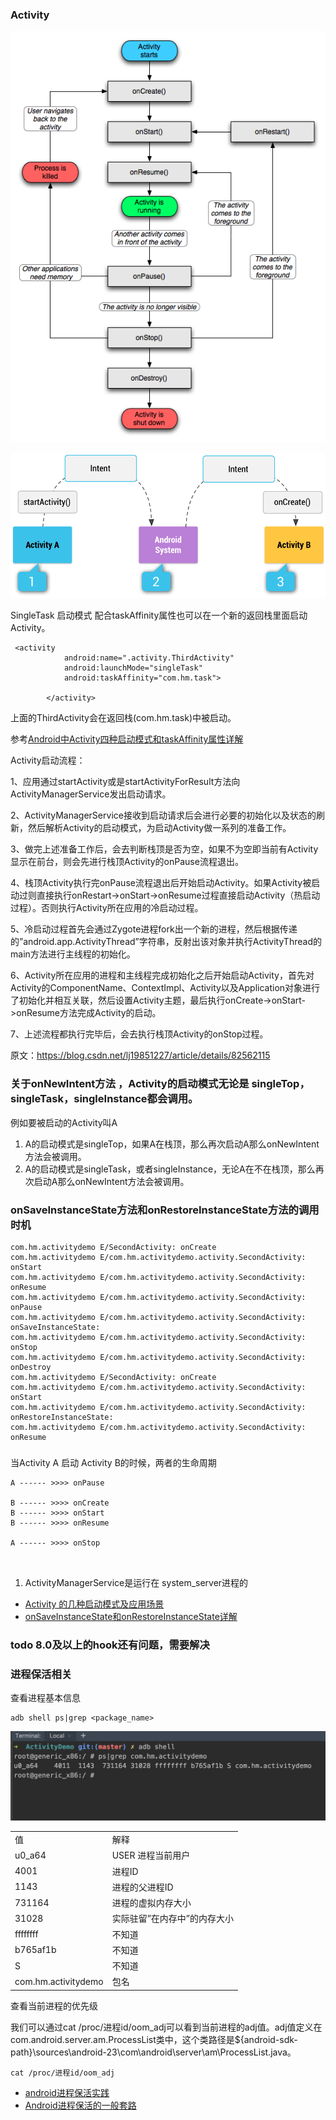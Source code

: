 ### Activity

![生命周期图](activity_lifecycle.png)


![隐式 Intent 如何通过系统传递以启动其他 Activity 的图解](intent_filters.png)

SingleTask 启动模式 配合taskAffinity属性也可以在一个新的返回栈里面启动Activity。
```
 <activity
            android:name=".activity.ThirdActivity"
            android:launchMode="singleTask"
            android:taskAffinity="com.hm.task">

        </activity>
```

上面的ThirdActivity会在返回栈(com.hm.task)中被启动。

参考[Android中Activity四种启动模式和taskAffinity属性详解](https://blog.csdn.net/zhangjg_blog/article/details/10923643)

Activity启动流程：

1、应用通过startActivity或是startActivityForResult方法向ActivityManagerService发出启动请求。

2、ActivityManagerService接收到启动请求后会进行必要的初始化以及状态的刷新，然后解析Activity的启动模式，为启动Activity做一系列的准备工作。

3、做完上述准备工作后，会去判断栈顶是否为空，如果不为空即当前有Activity显示在前台，则会先进行栈顶Activity的onPause流程退出。

4、栈顶Activity执行完onPause流程退出后开始启动Activity。如果Activity被启动过则直接执行onRestart->onStart->onResume过程直接启动Activity（热启动过程）。否则执行Activity所在应用的冷启动过程。

5、冷启动过程首先会通过Zygote进程fork出一个新的进程，然后根据传递的”android.app.ActivityThread”字符串，反射出该对象并执行ActivityThread的main方法进行主线程的初始化。

6、Activity所在应用的进程和主线程完成初始化之后开始启动Activity，首先对Activity的ComponentName、ContextImpl、Activity以及Application对象进行了初始化并相互关联，然后设置Activity主题，最后执行onCreate->onStart->onResume方法完成Activity的启动。

7、上述流程都执行完毕后，会去执行栈顶Activity的onStop过程。

原文：https://blog.csdn.net/lj19851227/article/details/82562115

### 关于onNewIntent方法 ，Activity的启动模式无论是 singleTop，singleTask，singleInstance都会调用。
例如要被启动的Activity叫A
1. A的启动模式是singleTop，如果A在栈顶，那么再次启动A那么onNewIntent方法会被调用。
2. A的启动模式是singleTask，或者singleInstance，无论A在不在栈顶，那么再次启动A那么onNewIntent方法会被调用。

### onSaveInstanceState方法和onRestoreInstanceState方法的调用时机
```
com.hm.activitydemo E/SecondActivity: onCreate
com.hm.activitydemo E/com.hm.activitydemo.activity.SecondActivity: onStart
com.hm.activitydemo E/com.hm.activitydemo.activity.SecondActivity: onResume
com.hm.activitydemo E/com.hm.activitydemo.activity.SecondActivity: onPause
com.hm.activitydemo E/com.hm.activitydemo.activity.SecondActivity: onSaveInstanceState: 
com.hm.activitydemo E/com.hm.activitydemo.activity.SecondActivity: onStop
com.hm.activitydemo E/com.hm.activitydemo.activity.SecondActivity: onDestroy
com.hm.activitydemo E/SecondActivity: onCreate
com.hm.activitydemo E/com.hm.activitydemo.activity.SecondActivity: onStart
com.hm.activitydemo E/com.hm.activitydemo.activity.SecondActivity: onRestoreInstanceState: 
com.hm.activitydemo E/com.hm.activitydemo.activity.SecondActivity: onResume

```


### 
当Activity A 启动 Activity B的时候，两者的生命周期
```
A ------ >>>> onPause

B ------ >>>> onCreate
B ------ >>>> onStart
B ------ >>>> onResume

A ------ >>>> onStop



```


1. ActivityManagerService是运行在 system_server进程的

* [Activity 的几种启动模式及应用场景](https://blog.csdn.net/lyc088456/article/details/79389727)
* [onSaveInstanceState和onRestoreInstanceState详解](https://www.jianshu.com/p/89e0a7533dbe)


### todo 8.0及以上的hook还有问题，需要解决



### 进程保活相关

查看进程基本信息
```
adb shell ps|grep <package_name>
```
![查看进程信息](查看进程信息.png)


|   |   |
|---|---|
| 值 |解释|
|u0_a64|USER 进程当前用户|
|4001|进程ID|
|1143|进程的父进程ID|
|731164|进程的虚拟内存大小|
|31028|实际驻留”在内存中”的内存大小|
|ffffffff|不知道|
|b765af1b|不知道|
|S|不知道|
| com.hm.activitydemo|包名|


查看当前进程的优先级

我们可以通过cat /proc/进程id/oom_adj可以看到当前进程的adj值。adj值定义在com.android.server.am.ProcessList类中，这个类路径是${android-sdk-path}\sources\android-23\com\android\server\am\ProcessList.java。


```
cat /proc/进程id/oom_adj
```



* [android进程保活实践](https://www.jianshu.com/p/53c4d8303e19)
* [Android进程保活的一般套路](https://www.jianshu.com/p/1da4541b70ad)

